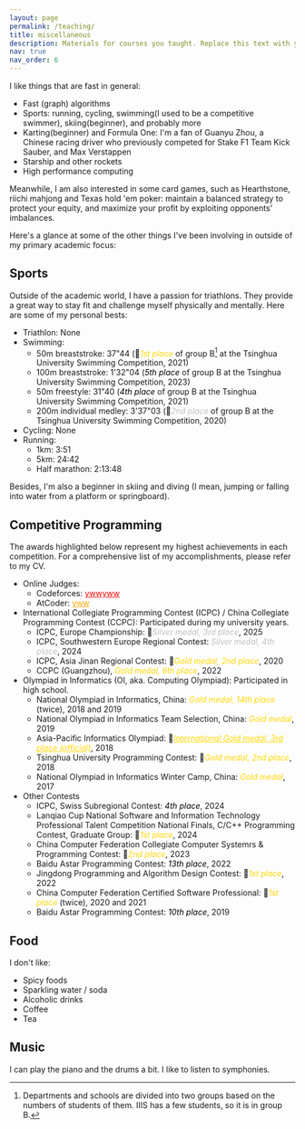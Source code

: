 ```yaml
---
layout: page
permalink: /teaching/
title: miscellaneous
description: Materials for courses you taught. Replace this text with your description.
nav: true
nav_order: 6
---
```


I like things that are fast in general: 
- Fast (graph) algorithms
- Sports: running, cycling, swimming(I used to be a competitive swimmer), skiing(beginner), and probably more
- Karting(beginner) and Formula One: I'm a fan of Guanyu Zhou, a Chinese racing driver who previously competed for Stake F1 Team Kick Sauber, and Max Verstappen
- Starship and other rockets
- High performance computing

Meanwhile, I am also interested in some card games, such as Hearthstone, riichi mahjong and Texas hold 'em poker: maintain a balanced strategy to protect your equity, and maximize your profit by exploiting opponents' imbalances.

Here's a glance at some of the other things I've been involving in outside of my primary academic focus:

## Sports

Outside of the academic world, I have a passion for triathlons. They provide a great way to stay fit and challenge myself physically and mentally. Here are some of my personal bests:
- Triathlon: None
- Swimming:  
  - 50m breaststroke: 37"44 (&#129351;<span style="color:gold">*1st place*</span> of group B[^1] at the Tsinghua University Swimming Competition, 2021)
  - 100m breaststroke: 1'32"04 (<span style="color:black">*5th place*</span> of group B at the Tsinghua University Swimming Competition, 2023)
  - 50m freestyle: 31"40 (<span style="color:black">*4th place*</span> of group B at the Tsinghua University Swimming Competition, 2021)
  - 200m individual medley: 3'37"03 (&#129352;<span style="color:silver">*2nd place*</span> of group B at the Tsinghua University Swimming Competition, 2020)
- Cycling: None
- Running:
  - 1km: 3:51
  - 5km: 24:42
  - Half marathon: 2:13:48

[^1]: Departments and schools are divided into two groups based on the numbers of students of them. IIIS has a few students, so it is in group B.

Besides, I'm also a beginner in skiing and diving (I mean, jumping or falling into water from a platform or springboard).

## Competitive Programming

The awards highlighted below represent my highest achievements in each competition. For a comprehensive list of my accomplishments, please refer to my CV.

- Online Judges:
  - Codeforces: <a href="https://codeforces.com/profile/ywwyww" style="color: red;">ywwyww</a>
  - AtCoder: <a href="https://atcoder.jp/users/yww" style="color: orange;">yww</a>
- International Collegiate Programming Contest (ICPC) / China Collegiate Programming Contest (CCPC): Participated during my university years.
  - ICPC, Europe Championship: &#129353;<span style="color:silver">*Silver medal, 3rd place*</span>, 2025
  - ICPC, Southwestern Europe Regional Contest: <span style="color:silver">*Silver medal, 4th place*</span>, 2024
  - ICPC, Asia Jinan Regional Contest: &#129352;<span style="color:gold">*Gold medal, 2nd place*</span>, 2020 
  - CCPC (Guangzhou), <span style="color:gold">*Gold medal, 6th place*</span>, 2022
- Olympiad in Informatics (OI, aka. Computing Olympiad): Participated in high school.
  - National Olympiad in Informatics, China: <span style="color:gold">*Gold medal, 14th place*</span> (twice), 2018 and 2019
  - National Olympiad in Informatics Team Selection, China: <span style="color:gold">*Gold medal*</span>, 2019
  - Asia-Pacific Informatics Olympiad: &#129353;<a href="https://apio2018.ru/results/official-contest/" style="color:gold;">*International Gold medal, 3rd place (official)*</a>, 2018
  - Tsinghua University Programming Contest: &#129352;<span style="color:gold">*Gold medal, 2nd place*</span>, 2018
  - National Olympiad in Informatics Winter Camp, China: <span style="color:gold">*Gold medal*</span>, 2017
- Other Contests
  - ICPC, Swiss Subregional Contest: <span style="color:black">*4th place*</span>, 2024
  - Lanqiao Cup National Software and Information Technology Professional Talent Competition National Finals, C/C++ Programming Contest, Graduate Group: &#129351;<span style="color:gold">*1st place*</span>, 2024
  - China Computer Federation Collegiate Computer Systemrs & Programming Contest: &#129352;<span style="color:gold">*2nd place*</span>, 2023
  - Baidu Astar Programming Contest: <span style="color:black">*13th place*</span>, 2022
  - Jingdong Programming and Algorithm Design Contest: &#129351;<span style="color:gold">*1st place*</span>, 2022
  - China Computer Federation Certified Software Professional: &#129351;<span style="color:gold">*1st place*</span> (twice), 2020 and 2021
  - Baidu Astar Programming Contest: <span style="color:black">*10th place*</span>, 2019

## Food

I don't like:
- Spicy foods
- Sparkling water / soda
- Alcoholic drinks
- Coffee
- Tea

## Music

I can play the piano and the drums a bit. I like to listen to symphonies.
